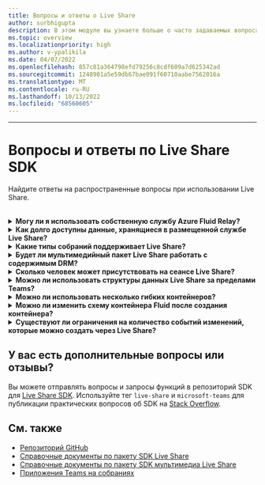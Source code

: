```yaml
---
title: Вопросы и ответы о Live Share
author: surbhigupta
description: В этом модуле вы узнаете больше о часто задаваемых вопросах Live Share.
ms.topic: overview
ms.localizationpriority: high
ms.author: v-ypalikila
ms.date: 04/07/2022
ms.openlocfilehash: 857c81a364798efd79256c8cdf609a7d625342ad
ms.sourcegitcommit: 1248901a5e59db67bae091f60710aabe7562016a
ms.translationtype: MT
ms.contentlocale: ru-RU
ms.lasthandoff: 10/13/2022
ms.locfileid: "68560605"
---
```

---

# <a name="live-share-sdk-faq"></a>Вопросы и ответы по Live Share SDK

Найдите ответы на распространенные вопросы при использовании Live Share.<br>

<br>

<details>

<summary><b>Могу ли я использовать собственную службу Azure Fluid Relay?</b></summary>

Конечно! При инициализации Live Share можно определить собственный `AzureConnectionConfig`. Live Share связывает контейнеры, которые вы создаете, с собраниями, `ITokenProvider` но вам потребуется реализовать интерфейс для подписи маркеров для контейнеров. Например, можно использовать предоставленную `AzureFunctionTokenProvider`функцию, которая использует облачную функцию Azure для запроса маркера доступа с сервера.

Хотя большинству из вас полезно использовать бесплатную размещенную службу, иногда может быть полезно использовать собственную службу Azure Fluid Relay для приложения Live Share. Рассмотрите возможность использования пользовательского подключения службы AFR, если:

* Требовать хранение данных в контейнерах с плавными данными за пределами времени существования собрания.
* Передайте конфиденциальные данные через службу, которая требует настраиваемой политики безопасности.
* Разработка функций с помощью Fluid Framework, например, `SharedMap`для приложения за пределами Teams.

Дополнительные сведения см. в [руководстве или](./teams-live-share-how-to/how-to-custom-azure-fluid-relay.md) документации [по Ретранслятору Azure Fluid Relay](/azure/azure-fluid-relay/).

<br>

</details>

<details>

<summary><b>Как долго доступны данные, хранящиеся в размещенной службе Live Share?</b></summary>

Любые данные, отправленные или сохраненные через контейнеры Fluid, созданные службой Azure Fluid Relay Live Share, доступны в течение 24 часов. Если вы хотите, чтобы данные сохранялись дольше 24 часов, вы можете заменить нашу размещенную службу Azure Fluid Relay собственной. Кроме того, вы можете использовать своего поставщика хранилища параллельно с размещенной службой Live Share.

<br>

</details>

<details>

<summary><b>Какие типы собраний поддерживает Live Share?</b></summary>

Теперь поддерживаются запланированные собрания, звонков по одному, групповых звонков и собраний. Собрания каналов пока не поддерживаются.

<br>

</details>

<details>

<summary><b>Будет ли мультимедийный пакет Live Share работать с содержимым DRM?</b></summary>

Нет. В настоящее время Teams не поддерживает зашифрованный носитель для приложений табуляции на рабочем столе. Поддерживаются chrome, Edge и мобильные клиенты. Дополнительные сведения см. [здесь](https://github.com/microsoft/live-share-sdk/issues/14).

<br>

</details>

<details>
<summary><b>Сколько человек может присутствовать на сеансе Live Share?</b></summary>

Сейчас Live Share поддерживает не более 100 участников за сеанс. Если вас это интересует, вы можете [начать обсуждение здесь](https://github.com/microsoft/live-share-sdk/discussions).

<br>

</details>

<details>
<summary><b>Можно ли использовать структуры данных Live Share за пределами Teams?</b></summary>

В настоящее время пакеты Live Share требуют правильной работы клиентского пакета SDK Teams. Функции в `@microsoft/live-share` Microsoft `@microsoft/live-share-media` Teams или не будут работать за пределами Microsoft Teams. Если вас это интересует, вы можете [начать обсуждение здесь](https://github.com/microsoft/live-share-sdk/discussions).

<br>

</details>

<details>
<summary><b>Можно ли использовать несколько гибких контейнеров?</b></summary>

В настоящее время Live Share поддерживает только один контейнер с помощью предоставленной службы Azure Fluid Relay. Однако можно использовать как контейнер Live Share, так и контейнер, созданный собственным экземпляром Azure Fluid Relay.

<br>

</details>

<details>
<summary><b>Можно ли изменить схему контейнера Fluid после создания контейнера?</b></summary>

В настоящее время Live Share не поддерживает добавление новых `initialObjects` функций в fluid `ContainerSchema` после создания или присоединения контейнера. Так как сеансы Live Share являются кратковременными, чаще всего это проблема во время разработки после добавления новых функций в приложение.

> [!NOTE]
> Если вы используете свойство `dynamicObjectTypes` в объекте `ContainerSchema`, вы можете добавить новые типы в любой момент. Если позже вы удалите типы из схемы, существующие экземпляры DDS этих типов будут корректно завершались сбоем.

Чтобы устранить ошибки `initialObjects` , полученные при локальном тестировании в браузере, удалите идентификатор хэшированных контейнеров из URL-адреса и перезагрузите страницу. Если вы тестируете собрание Teams, начните новое собрание и повторите попытку.

Если вы планируете часто обновлять `SharedObject` `LiveObject` приложение с помощью новых экземпляров или экземпляров, следует рассмотреть возможность развертывания новых изменений схемы в рабочей области. Хотя фактический риск относительно низкий и кратковременный, во время развертывания изменения могут быть активные сеансы. Существующие пользователи в сеансе не должны влиять на работу, но у пользователей, присоединяющихся к сеансу после развертывания критического изменения, могут возникнуть проблемы с подключением к сеансу. Чтобы устранить эту проблему, можно рассмотреть некоторые из следующих решений:

* Развертывание изменений схемы для веб-приложения в нерабочее время.
* Используйте `dynamicObjectTypes` для любых изменений, внесенных в схему, а не для изменения `initialObjects`.

> [!NOTE]
> Live Share в настоящее время не поддерживает управление `ContainerSchema`версиями и не имеет API, выделенных для миграций.

<br>

</details>

<details>
<summary><b>Существуют ли ограничения на количество событий изменений, которые можно создать через Live Share?</b></summary>

Пока Live Share находится в режиме предварительной версии, ограничения на события, создаваемые через Live Share, не применяются. Для оптимальной производительности необходимо `SharedObject` `LiveObject` отладить изменения, выдаваемые экземплярами или экземплярами, до одного сообщения на 50 миллисекунд или более. Это особенно важно при отправке изменений на основе координат мыши или сенсорного ввода, например при синхронизации позиций курсора, рукописного ввода и перетаскивания объектов вокруг страницы.

<br>

</details>

## <a name="have-more-questions-or-feedback"></a>У вас есть дополнительные вопросы или отзывы?

Вы можете отправлять вопросы и запросы функций в репозиторий SDK для [Live Share SDK](https://github.com/microsoft/live-share-sdk). Используйте тег `live-share` и `microsoft-teams` для публикации практических вопросов об SDK на [Stack Overflow](https://stackoverflow.com/questions/tagged/live-share+microsoft-teams).

## <a name="see-also"></a>См. также

* [Репозиторий GitHub](https://github.com/microsoft/live-share-sdk)
* [Справочные документы по пакету SDK Live Share](/javascript/api/@microsoft/live-share/)
* [Справочные документы по пакету SDK мультимедиа Live Share](/javascript/api/@microsoft/live-share-media/)
* [Приложения Teams на собраниях](teams-apps-in-meetings.md)
